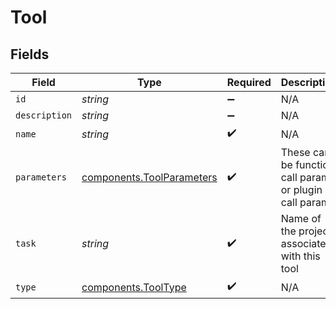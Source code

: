# Tool


## Fields

| Field                                                                  | Type                                                                   | Required                                                               | Description                                                            |
| ---------------------------------------------------------------------- | ---------------------------------------------------------------------- | ---------------------------------------------------------------------- | ---------------------------------------------------------------------- |
| `id`                                                                   | *string*                                                               | :heavy_minus_sign:                                                     | N/A                                                                    |
| `description`                                                          | *string*                                                               | :heavy_minus_sign:                                                     | N/A                                                                    |
| `name`                                                                 | *string*                                                               | :heavy_check_mark:                                                     | N/A                                                                    |
| `parameters`                                                           | [components.ToolParameters](../../models/components/toolparameters.md) | :heavy_check_mark:                                                     | These can be function call params or plugin call params                |
| `task`                                                                 | *string*                                                               | :heavy_check_mark:                                                     | Name of the project associated with this tool                          |
| `type`                                                                 | [components.ToolType](../../models/components/tooltype.md)             | :heavy_check_mark:                                                     | N/A                                                                    |